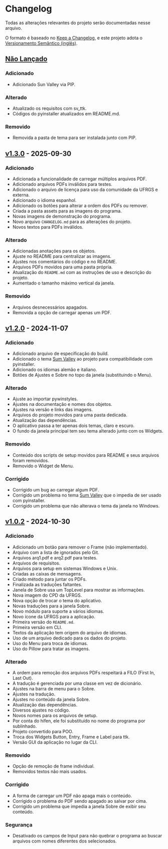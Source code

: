 # Changelog

Todas as alterações relevantes do projeto serão documentadas nesse arquivo.

O formato é baseado no [Keep a Changelog](https://keepachangelog.com/en/1.1.0/),
e este projeto adota o [Versionamento Semântico (inglês)](https://semver.org/spec/v2.0.0.html).

<!--
Os tipos de alterações

- Adicionado : para novos recursos;
- Alterado : para mudanças na funcionalidade existente;
- Obsoleto : para recursos a serem removidos em breve;
- Removido : por enquanto recursos removidos;
- Corrigido : para quaisquer correções de erros;
- Segurança : em caso de vulnerabilidades;
-->

## [Não Lançado]

### Adicionado

- Adicionado Sun Valley via PIP.

### Alterado

- Atualizado os requisitos com sv_ttk.
- Códigos do pyinstaller atualizados em README.md.

### Removido

- Removida a pasta de tema para ser instalada junto com PIP.

## [v1.3.0] - 2025-09-30

### Adicionado

- Adicionada a funcionalidade de carregar múltiplos arquivos PDF.
- Adicionado arquivos PDFs inválidos para testes.
- Adicionado o arquivo de licença para uso da comunidade da UFRGS e externa.
- Adicionado o idioma espanhol.
- Adicionado os botões para alterar a ordem dos PDFs ou remover.
- Criada a pasta assets para as imagens do programa.
- Novas imagens de demonstração do programa.
- Novo arquivo `CHANGELOG.md` para as alterações do projeto.
- Novos textos para PDFs inválidos.

### Alterado

- Adicionadas anotações para os objetos.
- Ajuste no README para centralizar as imagens.
- Ajustes nos comentários do código e no README.
- Arquivos PDFs movidos para uma pasta própria.
- Atualização do `README.md` com as instruções de uso e descrição do projeto.
- Aumentado o tamanho máximo vertical da janela.

### Removido

- Arquivos desnecessários apagados.
- Removida a opção de carregar apenas um PDF.

## [v1.2.0] - 2024-11-07

### Adicionado

- Adicionado arquivo de especificação do build.
- Adicionado o tema [Sum Valley](https://pypi.org/project/sv-ttk/) ao projeto para compatibilidade com pyinstaller.
- Adicionado os idiomas alemão e italiano.
- Botões de Ajustes e Sobre no topo da janela (substituindo o Menu).
<!-- - Easter egg no código fonte. -->

### Alterado

- Ajuste ao importar pywinstyles.
- Ajustes na documentação e nomes dos objetos.
- Ajustes na versão e links das imagens.
- Arquivos do projeto movidos para uma pasta dedicada.
- Atualização das dependências.
- O aplicativo passa a ter apenas dois temas, claro e escuro.
- O fundo da janela principal tem seu tema alterado junto com os Widgets.

### Removido

- Conteúdo dos scripts de setup movidos para README e seus arquivos foram removidos.
- Removido o Widget de Menu.

### Corrigido

- Corrigido um bug ao carregar algum PDF.
- Corrigido um problema no tema [Sum Valley](https://pypi.org/project/sv-ttk/) que o impedia de ser usado com pyinstaller.
- Corrigido um problema que não alterava o tema da janela no Windows.

## [v1.0.2] - 2024-10-30

### Adicionado

- Adicionado um botão para remover o Frame (não implementado).
- Arquivo com a lista de ignorados pelo Git.
- Arquivos arq1.pdf e arq2.pdf para testes.
- Arquivos de requisitos.
- Arquivos para setup em sistemas Windows e Unix.
- Criadas as caixas de mensagens.
- Criado método para juntar os PDFs.
- Finalizada as traduções faltantes.
- Janela de Sobre usa um TopLevel para mostrar as informações.
- Nova imagem do CPD da UFRGS.
- Nova opção de trocar o tema do aplicativo.
- Novas traduções para a janela Sobre.
- Novo módulo para suporte a vários idiomas.
- Novo ícone da UFRGS para a aplicação.
- Primeira versão do `README.md`.
- Primeira versão em CLI.
- Textos da aplicação tem origem do arquivo de idiomas.
- Uso de um arquivo dedicado para os dados do projeto.
- Uso do Menu para troca de idiomas.
- Uso do Pillow para tratar as imagens.

### Alterado

- A ordem para remoção dos arquivos PDFs respeitará a FILO (First In, Last Out).
- A tradução é gerenciada por uma classe em vez de dicionário.
- Ajustes na barra de menu para o Sobre.
- Ajustes na tradução.
- Ajustes no conteúdo da janela Sobre.
- Atualização das dependências.
- Diversos ajustes no código.
- Novos nomes para os arquivos de setup.
- Por conta do hífen, ele foi substituído no nome do programa por sublinhado.
- Projeto convertido para POO.
- Troca dos Widgets Button, Entry, Frame e Label para ttk.
- Versão GUI da aplicação no lugar da CLI.

### Removido

- Opção de remoção de frame individual.
- Removidos textos não mais usados.

### Corrigido

- A forma de carregar um PDF não apaga mais o conteúdo.
- Corrigido o problema do PDF sendo apagado ao salvar por cima.
- Corrigido um problema que impedia a janela Sobre de exibir seu conteúdo.

### Segurança

- Desativado os campos de Input para não quebrar o programa ao buscar arquivos com nomes diferentes dos selecionados.

[Não Lançado]: https://github.com/ufrgs/pdf_merge/compare/v1.3.0...HEAD
[v1.3.0]: https://github.com/ufrgs/pdf_merge/compare/v1.2.0...v1.3.0
[v1.2.0]: https://github.com/ufrgs/pdf_merge/compare/v1.0.2...v1.2.0
[v1.0.2]: https://github.com/ufrgs/pdf_merge/releases/tag/v1.0.2

